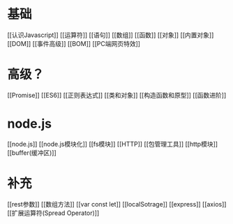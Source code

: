 # 基础
[[认识Javascript]]  [[运算符]]  [[语句]]  [[数组]]  [[函数]]  [[对象]] [[内置对象]] [[DOM]]  [[事件高级]]  [[BOM]]  [[PC端网页特效]]


# 高级？
[[Promise]]  [[ES6]]  [[正则表达式]]  [[类和对象]]  [[构造函数和原型]] [[函数进阶]] 

# node.js
[[node.js]]  [[node.js模块化]]  [[fs模块]]  [[HTTP]]  [[包管理工具]] [[http模块]] [[buffer(缓冲区)]]


# 补充
[[rest参数]]  [[数组方法]]  [[var const let]]  [[localSotrage]] 
[[express]]  [[axios]]   [[扩展运算符(Spread Operator)]] 
 